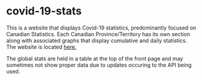 # covid-19-stats
This is a website that displays Covid-19 statistics, predominantly focused on Canadian Statistics. Each Canadian Province/Territory has its own section along with associated graphs that display cumulative and daily statistics. The website is located <a href="http://covid-19-stats.epizy.com/"> here. </a>

The global stats are held in a table at the top of the front page and may sometimes not show proper data due to updates occuring to the API being used.



